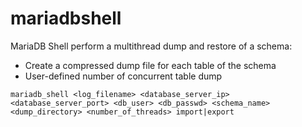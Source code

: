 # mariadbshell
MariaDB Shell perform a multithread dump and restore of a schema:

- Create a compressed dump file for each table of the schema
- User-defined number of concurrent table dump

```mariadb_shell <log_filename> <database_server_ip> <database_server_port> <db_user> <db_passwd> <schema_name> <dump_directory> <number_of_threads> import|export```

